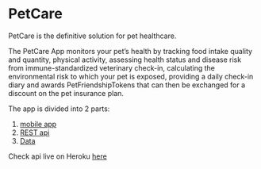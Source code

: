 # PetCare #

PetCare is the definitive solution for pet healthcare.

The PetCare App monitors your pet’s health by tracking food intake quality and quantity, physical activity, assessing health status and disease risk from immune-standardized veterinary check-in, calculating the environmental risk to which your pet is exposed, providing a daily check-in diary and awards PetFriendshipTokens  that can then be exchanged for a discount on the pet insurance plan.

The app is divided into 2 parts:

1. [mobile app](app/README.md)
2. [REST api](api/README.md)
3. [Data](data/README.md)

Check api live on Heroku [here](https://petcare-hackzurich.herokuapp.com/)
